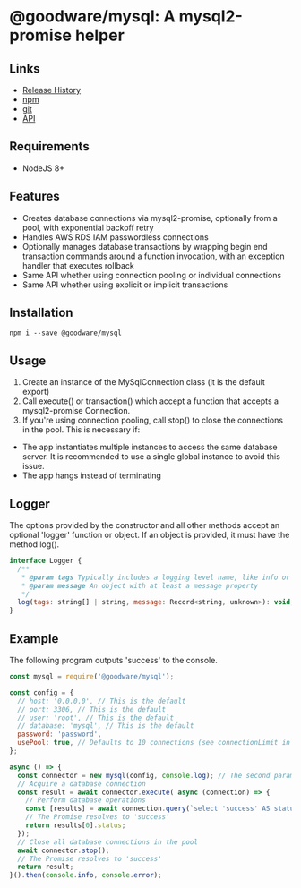 # @goodware/mysql: A mysql2-promise helper

## Links

- [Release History](https://good-ware.github.io/js-myql/tutorial-Releases)
- [npm](https://www.npmjs.com/package/@goodware/mysql)
- [git](https://github.com/good-ware/js-mysql)
- [API](https://good-ware.github.io/js-mysql/)

## Requirements

- NodeJS 8+

## Features

- Creates database connections via mysql2-promise, optionally from a pool, with exponential backoff retry
- Handles AWS RDS IAM passwordless connections
- Optionally manages database transactions by wrapping begin end transaction commands around a function invocation, with an exception handler that executes rollback
- Same API whether using connection pooling or individual connections
- Same API whether using explicit or implicit transactions

## Installation

`npm i --save @goodware/mysql`

## Usage

1. Create an instance of the MySqlConnection class (it is the default export)
2. Call execute() or transaction() which accept a function that accepts a mysql2-promise Connection.
3. If you're using connection pooling, call stop() to close the connections in the pool. This is necessary if:

- The app instantiates multiple instances to access the same database server. It is recommended to use a single global instance to avoid this issue.
- The app hangs instead of terminating

## Logger

The options provided by the constructor and all other methods accept an optional 'logger' function or object. If an object is provided, it must have the method log().

```js
interface Logger {
  /**
   * @param tags Typically includes a logging level name, like info or debug.
   * @param message An object with at least a message property
   */
  log(tags: string[] | string, message: Record<string, unknown>): void;
}
```

## Example

The following program outputs 'success' to the console.

```js
const mysql = require('@goodware/mysql');

const config = {
  // host: '0.0.0.0', // This is the default
  // port: 3306, // This is the default
  // user: 'root', // This is the default
  // database: 'mysql', // This is the default
  password: 'password',
  usePool: true, // Defaults to 10 connections (see connectionLimit in constructor options)
};

async () => {
  const connector = new mysql(config, console.log); // The second parameter is a logger function
  // Acquire a database connection
  const result = await connector.execute( async (connection) => {
    // Perform database operations
    const [results] = await connection.query(`select 'success' AS status`);
    // The Promise resolves to 'success'
    return results[0].status;
  });
  // Close all database connections in the pool
  await connector.stop();
  // The Promise resolves to 'success'
  return result;
}().then(console.info, console.error);
```
